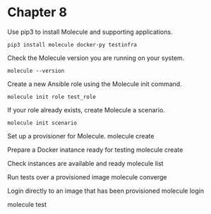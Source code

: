 # Chapter 8

Use pip3 to install Molecule and supporting applications.
```
pip3 install molecule docker-py testinfra
```
Check the Molecule version you are running on your system.
```
molecule --version
```
Create a new Ansible role using the Molecule init command.
```
molecule init role test_role
```
If your role already exists, create Molecule a scenario.
```
molecule init scenario 
```

Set up a provisioner for Molecule.
molecule create 


Prepare a Docker inatance ready for testing
molecule create

Check instances are available and ready
molecule list


Run tests over a provisioned image
molecule converge


Login directly to an image that has been provisioned
molecule login



molecule test
 
